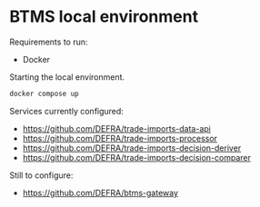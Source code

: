 # BTMS local environment

Requirements to run:

- Docker

Starting the local environment.

```sh
docker compose up
```

Services currently configured:

- https://github.com/DEFRA/trade-imports-data-api
- https://github.com/DEFRA/trade-imports-processor
- https://github.com/DEFRA/trade-imports-decision-deriver
- https://github.com/DEFRA/trade-imports-decision-comparer

Still to configure:

- https://github.com/DEFRA/btms-gateway
